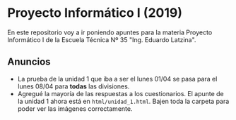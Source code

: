 # Proyecto Informático I (2019)

En este repositorio voy a ir poniendo apuntes para la materia Proyecto
Informático I de la Escuela Técnica Nº 35 "Ing. Eduardo Latzina".

## Anuncios

* La prueba de la unidad 1 que iba a ser el lunes 01/04 se pasa para
el lunes 08/04 para **todas** las divisiones.
* Agregué la mayoría de las respuestas a los cuestionarios. El apunte de la unidad 1 ahora está en `html/unidad_1.html`. Bajen toda la carpeta para poder ver las imágenes correctamente.
